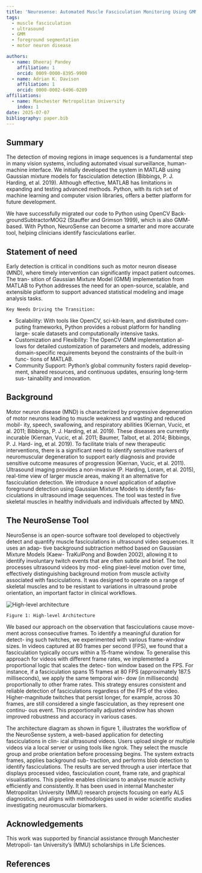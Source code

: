 ```yaml
---
title: 'Neurosense: Automated Muscle Fasciculation Monitoring Using GMM-Based Foreground Segmentation'
tags:
  - muscle fasciculation
  - ultrasound
  - GMM
  - foreground segmentation
  - motor neuron disease

authors:
  - name: Dheeraj Pandey
    affiliation: 1
    orcid: 0009-0000-8395-9900
  - name: Adrian K. Davison
    affiliation: 1
    orcid: 0000-0002-6496-0209
affiliations:
  - name: Manchester Metropolitan University
    index: 1
date: 2025-07-07
bibliography: paper.bib
---
```



## Summary

The detection of moving regions in image sequences is a fundamental step in
many vision systems, including automated visual surveillance, human-machine
interface. We initially developed the system in MATLAB using Gaussian mixture
models for fasciculation detection (Bibbings, P. J. Harding, et al. 2019). 
Although effective, MATLAB has limitations in expanding and testing advanced 
methods. Python, with its rich set of machine learning and computer vision 
libraries, offers a better platform for future development.

We have successfully migrated our code to Python using OpenCV Back-
groundSubtractorMOG2 (Stauffer and Grimson 1999), which is also GMM-
based. With Python, NeuroSense can become a smarter and more accurate
tool, helping clinicians identify fasciculations earlier.

## Statement of need

Early detection is critical in conditions such as motor neuron disease (MND),
where timely intervention can significantly impact patient outcomes. The tran-
sition of Gaussian Mixture Model (GMM) implementation from MATLAB to
Python addresses the need for an open-source, scalable, and extensible platform
to support advanced statistical modeling and image analysis tasks.


```
Key Needs Driving the Transition:
```
- Scalability: With tools like OpenCV, sci-kit-learn, and distributed com-
    puting frameworks, Python provides a robust platform for handling large-
    scale datasets and computationally intensive tasks.
- Customization and Flexibility: The OpenCV GMM implementation al-
    lows for detailed customization of parameters and models, addressing
    domain-specific requirements beyond the constraints of the built-in func-
    tions of MATLAB.
- Community Support: Python’s global community fosters rapid develop-
    ment, shared resources, and continuous updates, ensuring long-term sus-
    tainability and innovation.

## Background

Motor neuron disease (MND) is characterized by progressive degeneration of
motor neurons leading to muscle weakness and wasting and reduced mobil-
ity, speech, swallowing, and respiratory abilities (Kiernan, Vucic, et al. 2011;
Bibbings, P. J. Harding, et al. 2019). These diseases are currently incurable
(Kiernan, Vucic, et al. 2011; Baumer, Talbot, et al. 2014; Bibbings, P. J. Hard-
ing, et al. 2019). To facilitate trials of new therapeutic interventions, there is a
significant need to identify sensitive markers of neuromuscular degeneration to
support early diagnosis and provide sensitive outcome measures of progression
(Kiernan, Vucic, et al. 2011). Ultrasound imaging provides a non-invasive (P.
Harding, Loram, et al. 2015), real-time view of larger muscle areas, making it
an alternative for fasciculation detection. We introduce a novel application of
adaptive foreground detection using Gaussian Mixture Models to identify fas-
ciculations in ultrasound image sequences. The tool was tested in five skeletal
muscles in healthy individuals and individuals affected by MND.

## The NeuroSense Tool

NeuroSense is an open-source software tool developed to objectively detect and
quantify muscle fasciculations in ultrasound video sequences. It uses an adap-
tive background subtraction method based on Gaussian Mixture Models (Kaew-
TraKulPong and Bowden 2002), allowing it to identify involuntary twitch events
that are often subtle and brief. The tool processes ultrasound videos by mod-
eling pixel-level motion over time, effectively distinguishing background motion
from muscle activity associated with fasciculations. It was designed to operate
on a range of skeletal muscles and to be resistant to variations in ultrasound
probe orientation, an important factor in clinical workflows.

![High-level architecture](figures/hl_architecture.png)

```
Figure 1: High-level Architecture
```
We based our approach on the observation that fasciculations cause move-
ment across consecutive frames. To identify a meaningful duration for detect-
ing such twitches, we experimented with various frame-window sizes. In videos
captured at 80 frames per second (FPS), we found that a fasciculation typically
occurs within a 15-frame window. To generalise this approach for videos with
different frame rates, we implemented a proportional logic that scales the detec-
tion window based on the FPS. For instance, if a fasciculation spans 15 frames
at 80 FPS (approximately 187.5 milliseconds), we apply the same temporal win-
dow (in milliseconds) proportionally to other frame rates. This strategy ensures
consistent and reliable detection of fasciculations regardless of the FPS of the
video. Higher-magnitude twitches that persist longer, for example, across 30
frames, are still considered a single fasciculation, as they represent one continu-
ous event. This proportionally adjusted window has shown improved robustness
and accuracy in various cases.

The architecture diagram as shown in figure 1, illustrates the workflow of the
NeuroSense system, a web-based application for detecting fasciculations in clin-
ical ultrasound videos. Users upload single or multiple videos via a local server
or using tools like ngrok. They select the muscle group and probe orientation
before processing begins. The system extracts frames, applies background sub-
traction, and performs blob detection to identify fasciculations. The results
are served through a user interface that displays processed video, fasciculation
count, frame rate, and graphical visualisations. This pipeline enables clinicians 
to analyse muscle activity efficiently and consistently. It has been used in internal
Manchester Metropolitan University (MMU) research projects focusing on early ALS diagnostics, 
and aligns with methodologies used in wider scientific studies investigating neuromuscular
biomarkers.


## Acknowledgements

This work was supported by financial assistance through Manchester Metropoli-
tan University’s (MMU) scholarships in Life Sciences.


## References
